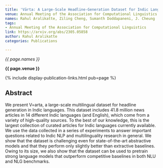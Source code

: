 ```yaml
---
title: 'Vārta: A Large-Scale Headline-Generation Dataset for Indic Languages'
venue: Annual Meeting of the Association for Computational Linguistics
names: Rahul Aralikatte, Ziling Cheng, Sumanth Doddapaneni, J. Cheung
tags:
- Annual Meeting of the Association for Computational Linguistics
link: https://arxiv.org/abs/2305.05858
author: Rahul Aralikatte
categories: Publications

---
```


*{{ page.names }}*

**{{ page.venue }}**

{% include display-publication-links.html pub=page %}

## Abstract

We present V\=arta, a large-scale multilingual dataset for headline generation in Indic languages. This dataset includes 41.8 million news articles in 14 different Indic languages (and English), which come from a variety of high-quality sources. To the best of our knowledge, this is the largest collection of curated articles for Indic languages currently available. We use the data collected in a series of experiments to answer important questions related to Indic NLP and multilinguality research in general. We show that the dataset is challenging even for state-of-the-art abstractive models and that they perform only slightly better than extractive baselines. Owing to its size, we also show that the dataset can be used to pretrain strong language models that outperform competitive baselines in both NLU and NLG benchmarks.